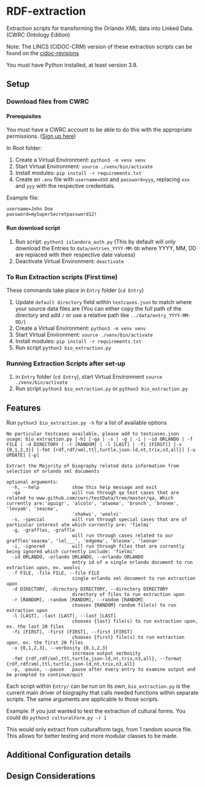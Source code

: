 # RDF-extraction

Extraction scripts for transforming the Orlando XML data into Linked Data. (CWRC Ontology Edition)

Note: The LINCS (CIDOC-CRM) version of these extraction scripts can be found on the [cidoc-revisions](https://github.com/cwrc/RDF-extraction)

You must have Python installed, at least version 3.8.

## Setup

### Download files from CWRC

#### Prerequisites

You must have a CWRC account to be able to do this with the appropriate permissions. ([Sign up here](https://cwrc.ca/user))

In Root folder:

1. Create a Virtual Environment:
`python3 -m venv venv`
1. Start Virtual Environment:
`source ./venv/bin/activate`
1. Install modules:
`pip install -r requirements.txt`
1. Create an `.env` file with `username=XXX` and `password=yyy`, replacing `xxx` and `yyy` with the respective credentials.

Example file:

```env
username=John Doe
password=mySuperSecretpassword12!
```

#### Run download script

1. Run script:
`python3 islandora_auth.py`
(This by default will only download the Entries to `data/entries_YYYY-MM-DD` where YYYY, MM, DD are replaced with their respective date valuess)
1. Deactivate Virtual Environment:
`deactivate`

### To Run Extraction scripts (First time)

These commands take place in `Entry` folder (`cd Entry`)

1. Update `default directory` field within `testcases.json` to match where your source data files are (You can either copy the full path of the directory and add `/` or use a relative path like `../data/entry_YYYY-MM-DD/`)
1. Create a Virtual Environment:
`python3 -m venv venv`
1. Start Virtual Environment:
`source ./venv/bin/activate`
1. Install modules:
`pip install -r requirements.txt`
1. Run script `python3 bio_extraction.py`

### Running Extraction Scripts after set-up

1. in `Entry` folder (`cd Entry`), start Virtual Environment
`source ./venv/bin/activate`
1. Run script `python3 bio_extraction.py` or `python3 bio_extraction.py`

## Features

Run `python3 bio_extraction.py -h` for a list of available options

```text
No particular testcases available, please add to testcases.json
usage: bio_extraction.py [-h] [-qa | -s | -g | -i | -id ORLANDO | -f FILE | -d DIRECTORY | -r [RANDOM] | -l [LAST] | -fi [FIRST]] [-v {0,1,2,3}] [-fmt {rdf,rdf/xml,ttl,turtle,json-ld,nt,trix,n3,all}] [-u UPDATE] [-p]

Extract the Majority of biography related data information from selection of orlando xml documents

optional arguments:
  -h, --help            show this help message and exit
  -qa                   will run through qa test cases that are related to www.github.com/cwrc/testData/tree/master/qa, Which currently are:'aguigr', 'alcolo', 'atwoma', 'bronch', 'bronem', 'levyam', 'seacma',
                        'shakwi', 'woolvi'
  -s, -special          will run through special cases that are of particular interest atm which currently are: 'fielmi'
  -g, -graffles, -graffle
                        will run through cases related to our graffles'seacma', 'lel___', 'edgema', 'blesma', 'leonan'
  -i, -ignored          will run through files that are currently being ignored which currently include: 'fielmi'
  -id ORLANDO, -orlando ORLANDO, --orlando ORLANDO
                        entry id of a single orlando document to run extraction upon, ex. woolvi
  -f FILE, -file FILE, --file FILE
                        single orlando xml document to run extraction upon
  -d DIRECTORY, -directory DIRECTORY, --directory DIRECTORY
                        directory of files to run extraction upon
  -r [RANDOM], -random [RANDOM], --random [RANDOM]
                        chooses {RANDOM} random file(s) to run extraction upon
  -l [LAST], -last [LAST], --last [LAST]
                        chooses {last} file(s) to run extraction upon, ex. the last 20 files
  -fi [FIRST], -first [FIRST], --first [FIRST]
                        chooses {first} file(s) to run extraction upon, ex. the first 20 files
  -v {0,1,2,3}, --verbosity {0,1,2,3}
                        increase output verbosity
  -fmt {rdf,rdf/xml,ttl,turtle,json-ld,nt,trix,n3,all}, --format {rdf,rdf/xml,ttl,turtle,json-ld,nt,trix,n3,all}
  -p, -pause, --pause   pause after every entry to examine output and be prompted to continue/quit
```

Each script within `Entry/` can be run on its own, `bio_extraction.py` is the current main driver of biography that calls needed functions within separate scripts. The same arguments are applicable to those scripts.

Example:
If you just wanted to test the extraction of cultural forms. You could do `python3 culturalForm.py -r 1`

This would only extract from culturalform tags, from 1 random source file. This allows for better testing and more modular classes to be made.

## Additional Configuration details

## Design Considerations
